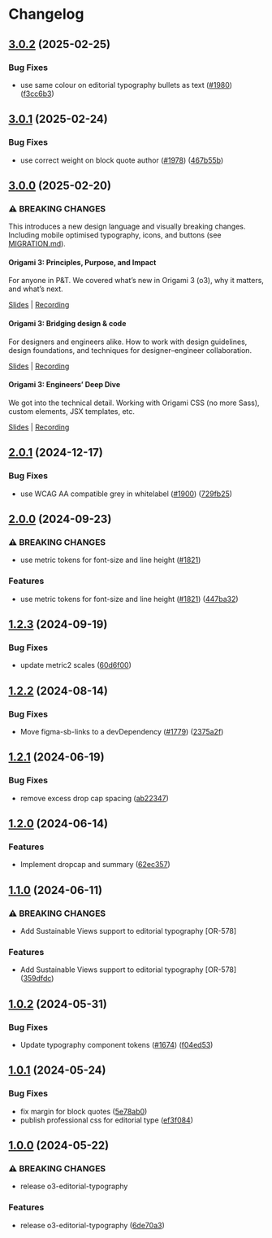 # Changelog

## [3.0.2](https://github.com/Financial-Times/origami/compare/o3-editorial-typography-v3.0.1...o3-editorial-typography-v3.0.2) (2025-02-25)


### Bug Fixes

* use same colour on editorial typography bullets as text ([#1980](https://github.com/Financial-Times/origami/issues/1980)) ([f3cc6b3](https://github.com/Financial-Times/origami/commit/f3cc6b306185d074d169f59ac30599eec96b5fe8))

## [3.0.1](https://github.com/Financial-Times/origami/compare/o3-editorial-typography-v3.0.0...o3-editorial-typography-v3.0.1) (2025-02-24)


### Bug Fixes

* use correct weight on block quote author ([#1978](https://github.com/Financial-Times/origami/issues/1978)) ([467b55b](https://github.com/Financial-Times/origami/commit/467b55b41ddfecd0f7e3c926d548b7bd24855aeb))

## [3.0.0](https://github.com/Financial-Times/origami/compare/o3-editorial-typography-v2.0.1...o3-editorial-typography-v3.0.0) (2025-02-20)

### ⚠ BREAKING CHANGES

This introduces a new design language and visually breaking changes. Including mobile optimised typography, icons, and buttons (see [MIGRATION.md](./MIGRATION.md)).

#### Origami 3: Principles, Purpose, and Impact

For anyone in P&T. We covered what’s new in Origami 3 (o3), why it matters, and what’s next.

[Slides](https://docs.google.com/presentation/d/1Qs8RHpMrDxxP5LyrVlnsUHnS3AriRK5-IboUeneRyMs/edit#slide=id.g764506c38c_0_357) | [Recording](https://drive.google.com/file/d/1OMW9zdTOEUvWyW1trsFqL3XhpTejYelO/view)

#### Origami 3: Bridging design & code

For designers and engineers alike. How to work with design guidelines, design foundations, and techniques for designer–engineer collaboration.

[Slides](https://docs.google.com/presentation/d/1pGBKFNv-g8RbY2g3SJ7v823XBI-MQqpjHrdgg9B6bzI/edit#slide=id.g764506c38c_0_357) | [Recording](https://drive.google.com/file/d/14hWVKM690arNEWROPHx9gmebnOUa6wlM/view)

#### Origami 3: Engineers’ Deep Dive

We got into the technical detail. Working with Origami CSS (no more Sass), custom elements, JSX templates, etc.

[Slides](https://docs.google.com/presentation/d/1s1S959CwZYnd0Q89EhsDFLFUuy2HZ9UnpBVaDHDFX7A/edit#slide=id.g3347c4befb5_0_402) | [Recording](https://drive.google.com/file/d/1hDtSN8Ce_P0Vr_dv0KXuXhs5Q9aHfvAp/view)

## [2.0.1](https://github.com/Financial-Times/origami/compare/o3-editorial-typography-v2.0.0...o3-editorial-typography-v2.0.1) (2024-12-17)

### Bug Fixes

- use WCAG AA compatible grey in whitelabel ([#1900](https://github.com/Financial-Times/origami/issues/1900)) ([729fb25](https://github.com/Financial-Times/origami/commit/729fb25d84ab6acaff421911ff21af4e2c14a77b))

## [2.0.0](https://github.com/Financial-Times/origami/compare/o3-editorial-typography-v1.2.3...o3-editorial-typography-v2.0.0) (2024-09-23)

### ⚠ BREAKING CHANGES

- use metric tokens for font-size and line height ([#1821](https://github.com/Financial-Times/origami/issues/1821))

### Features

- use metric tokens for font-size and line height ([#1821](https://github.com/Financial-Times/origami/issues/1821)) ([447ba32](https://github.com/Financial-Times/origami/commit/447ba32e6b3d479bb80038097b9e11d872ff7a67))

## [1.2.3](https://github.com/Financial-Times/origami/compare/o3-editorial-typography-v1.2.2...o3-editorial-typography-v1.2.3) (2024-09-19)

### Bug Fixes

- update metric2 scales ([60d6f00](https://github.com/Financial-Times/origami/commit/60d6f003617849c56ddc6d3167d8bc8d98405724))

## [1.2.2](https://github.com/Financial-Times/origami/compare/o3-editorial-typography-v1.2.1...o3-editorial-typography-v1.2.2) (2024-08-14)

### Bug Fixes

- Move figma-sb-links to a devDependency ([#1779](https://github.com/Financial-Times/origami/issues/1779)) ([2375a2f](https://github.com/Financial-Times/origami/commit/2375a2f2dd1fec0cab9b75f65a9947011f8bc913))

## [1.2.1](https://github.com/Financial-Times/origami/compare/o3-editorial-typography-v1.2.0...o3-editorial-typography-v1.2.1) (2024-06-19)

### Bug Fixes

- remove excess drop cap spacing ([ab22347](https://github.com/Financial-Times/origami/commit/ab223473963448c4fd8a002d985522bea8cb7f2d))

## [1.2.0](https://github.com/Financial-Times/origami/compare/o3-editorial-typography-v1.1.0...o3-editorial-typography-v1.2.0) (2024-06-14)

### Features

- Implement dropcap and summary ([62ec357](https://github.com/Financial-Times/origami/commit/62ec357ed1e40919027f4dcb4b8dcc9ed39714d1))

## [1.1.0](https://github.com/Financial-Times/origami/compare/o3-editorial-typography-v1.0.2...o3-editorial-typography-v1.1.0) (2024-06-11)

### ⚠ BREAKING CHANGES

- Add Sustainable Views support to editorial typography [OR-578]

### Features

- Add Sustainable Views support to editorial typography [OR-578] ([359dfdc](https://github.com/Financial-Times/origami/commit/359dfdca59e54425ff3323c89132a7e8c60ee29b))

## [1.0.2](https://github.com/Financial-Times/origami/compare/o3-editorial-typography-v1.0.1...o3-editorial-typography-v1.0.2) (2024-05-31)

### Bug Fixes

- Update typography component tokens ([#1674](https://github.com/Financial-Times/origami/issues/1674)) ([f04ed53](https://github.com/Financial-Times/origami/commit/f04ed535250a84aaf9d0e2ddd09cf4debc4de6ab))

## [1.0.1](https://github.com/Financial-Times/origami/compare/o3-editorial-typography-v1.0.0...o3-editorial-typography-v1.0.1) (2024-05-24)

### Bug Fixes

- fix margin for block quotes ([5e78ab0](https://github.com/Financial-Times/origami/commit/5e78ab03262904e4adfc00422408bf5c7751c522))
- publish professional css for editorial type ([ef3f084](https://github.com/Financial-Times/origami/commit/ef3f084b9ed372a2169f7cc60c44225125fabb5b))

## [1.0.0](https://github.com/Financial-Times/origami/compare/o3-editorial-typography-v1.0.0...o3-editorial-typography-v1.0.0) (2024-05-22)

### ⚠ BREAKING CHANGES

- release o3-editorial-typography

### Features

- release o3-editorial-typography ([6de70a3](https://github.com/Financial-Times/origami/commit/6de70a3b2dc88d6b78cba71aa19321e9f29d69be))
